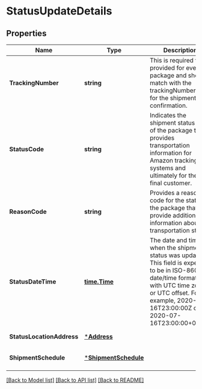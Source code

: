# StatusUpdateDetails

## Properties
Name | Type | Description | Notes
------------ | ------------- | ------------- | -------------
**TrackingNumber** | **string** | This is required to be provided for every package and should match with the trackingNumber sent for the shipment confirmation. | [default to null]
**StatusCode** | **string** | Indicates the shipment status code of the package that provides transportation information for Amazon tracking systems and ultimately for the final customer. | [default to null]
**ReasonCode** | **string** | Provides a reason code for the status of the package that will provide additional information about the transportation status. | [default to null]
**StatusDateTime** | [**time.Time**](time.Time.md) | The date and time when the shipment status was updated. This field is expected to be in ISO-8601 date/time format, with UTC time zone or UTC offset. For example, 2020-07-16T23:00:00Z or 2020-07-16T23:00:00+01:00. | [default to null]
**StatusLocationAddress** | [***Address**](Address.md) |  | [default to null]
**ShipmentSchedule** | [***ShipmentSchedule**](ShipmentSchedule.md) |  | [optional] [default to null]

[[Back to Model list]](../README.md#documentation-for-models) [[Back to API list]](../README.md#documentation-for-api-endpoints) [[Back to README]](../README.md)

